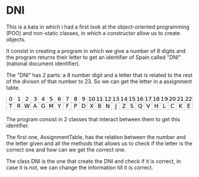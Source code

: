 # DNI

This is a kata in which i had a first look at the object-oriented programming (POO) and non-static classes, in which a constructor allow us to create objects.

It consist in creating a program in which we give a number of 8 digits and the program returns their letter to get an identifier of Spain called "DNI" (national document identifier).

The "DNI" has 2 parts: a 8 number digit and a letter that is related to the rest of the divison of that number to 23. So we can get the letter in a assignment table.

![assignment-table](./doc/at.jpg)

The program consist in 2 classes that interact between them to get this identifier.

The first one, AssignmentTable, has the relation between the number and the letter given and all the methods that allows us to check if the letter is the correct one and how can we get the correct one.

The class DNI is the one that create the DNI and check if it is correct, in case it is not, we can change the information till it is correct.
